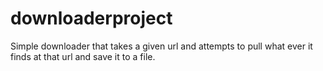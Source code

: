 # downloaderproject
Simple downloader that takes a given url and attempts to pull what ever it finds at that url and save it to a file.
